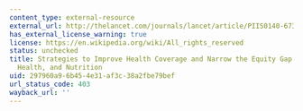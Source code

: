 ```yaml
---
content_type: external-resource
external_url: http://thelancet.com/journals/lancet/article/PIIS0140-6736(12)61423-8/
has_external_license_warning: true
license: https://en.wikipedia.org/wiki/All_rights_reserved
status: unchecked
title: Strategies to Improve Health Coverage and Narrow the Equity Gap in Child Survival,
  Health, and Nutrition
uid: 297960a9-6b45-4e31-af3c-38a2fbe79bef
url_status_code: 403
wayback_url: ''
---
```

